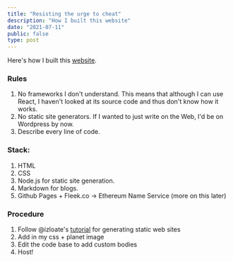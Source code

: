 ```yaml
---
title: "Resisting the urge to cheat"
description: "How I built this website"
date: "2021-07-11"
public: false
type: post
---
```


Here's how I built this [website](https://https://github.com/cha0sg0d/cha0sg0d.github.io).

### Rules
1. No frameworks I don't understand. This means that although I can use React, I haven't looked at its source code and thus don't know how it works.
2. No static site generators.
    If I wanted to just write on the Web, I'd be on Wordpress by now.
3. Describe every line of code.

### Stack:
1. HTML
2. CSS
3. Node.js for static site generation.
4. Markdown for blogs.
5. Github Pages + Fleek.co -> Ethereum Name Service (more on this later)

### Procedure
1. Follow @izloate's [tutorial](https://izolate.net/posts/build-your-own-static-site-generator) for generating static web sites
2. Add in my css + planet image
3. Edit the code base to add custom bodies
4. Host!
